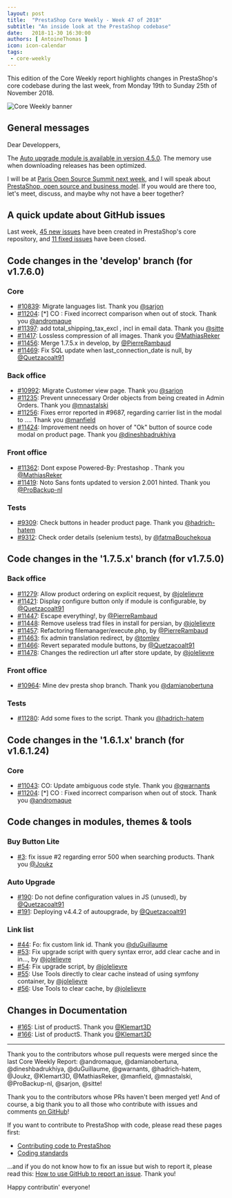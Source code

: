 ```yaml
---
layout: post
title:  "PrestaShop Core Weekly - Week 47 of 2018"
subtitle: "An inside look at the PrestaShop codebase"
date:   2018-11-30 16:30:00
authors: [ AntoineThomas ]
icon: icon-calendar
tags:
 - core-weekly
---
```


This edition of the Core Weekly report highlights changes in PrestaShop's core codebase during the last week, from Monday 19th to Sunday 25th of November 2018.

![Core Weekly banner](/assets/images/2017/04/core_weekly_banner.jpg)


## General messages

Dear Developpers,

The [Auto upgrade module is available in version 4.5.0](https://github.com/PrestaShop/autoupgrade/releases/tag/v4.5.0). The memory use when downloading releases has been optimized.

I will be at [Paris Open Source Summit next week](https://www.opensourcesummit.paris/), and I will speak about [PrestaShop, open source and business model](https://inno3.fr/actualite/track-modeles-daffaires-de-lopen-source-poss-2018). If you would are there too, let's meet, discuss, and maybe why not have a beer together?


## A quick update about GitHub issues

Last week, [45 new issues](https://github.com/PrestaShop/PrestaShop/issues?utf8=%E2%9C%93&q=is:issue+created:2018-11-19..2018-11-25) have been created in PrestaShop's core repository, and [11 fixed issues](https://github.com/PrestaShop/PrestaShop/issues?utf8=%E2%9C%93&q=is:issue+label:fixed+closed:2018-11-19..2018-11-25) have been closed.

## Code changes in the 'develop' branch (for v1.7.6.0)

### Core

* [#10839](https://github.com/PrestaShop/PrestaShop/pull/10839): Migrate languages list. Thank you [@sarjon](https://github.com/sarjon)
* [#11204](https://github.com/PrestaShop/PrestaShop/pull/11204): [*] CO : Fixed incorrect comparison when out of stock. Thank you [@andromaque](https://github.com/andromaque)
* [#11397](https://github.com/PrestaShop/PrestaShop/pull/11397): add total_shipping_tax_excl , incl in email data. Thank you [@sitte](https://github.com/sitte)
* [#11417](https://github.com/PrestaShop/PrestaShop/pull/11417): Lossless compression of all images. Thank you [@MathiasReker](https://github.com/MathiasReker)
* [#11456](https://github.com/PrestaShop/PrestaShop/pull/11456): Merge 1.7.5.x in develop, by [@PierreRambaud](https://github.com/PierreRambaud)
* [#11469](https://github.com/PrestaShop/PrestaShop/pull/11469): Fix SQL update when last_connection_date is null, by [@Quetzacoalt91](https://github.com/Quetzacoalt91)


### Back office

* [#10992](https://github.com/PrestaShop/PrestaShop/pull/10992): Migrate Customer view page. Thank you [@sarjon](https://github.com/sarjon)
* [#11235](https://github.com/PrestaShop/PrestaShop/pull/11235): Prevent unnecessary Order objects from being created in Admin Orders. Thank you [@mnastalski](https://github.com/mnastalski)
* [#11256](https://github.com/PrestaShop/PrestaShop/pull/11256): Fixes error reported in #9687, regarding carrier list in the modal to .... Thank you [@manfield](https://github.com/manfield)
* [#11424](https://github.com/PrestaShop/PrestaShop/pull/11424): Improvement needs on hover of "Ok" button of source code modal on product page. Thank you [@dineshbadrukhiya](https://github.com/dineshbadrukhiya)


### Front office

* [#11362](https://github.com/PrestaShop/PrestaShop/pull/11362): Dont expose Powered-By: Prestashop . Thank you [@MathiasReker](https://github.com/MathiasReker)
* [#11419](https://github.com/PrestaShop/PrestaShop/pull/11419): Noto Sans fonts updated to version 2.001 hinted. Thank you [@ProBackup-nl](https://github.com/ProBackup-nl)


### Tests

* [#9309](https://github.com/PrestaShop/PrestaShop/pull/9309): Check buttons in header product page. Thank you [@hadrich-hatem](https://github.com/hadrich-hatem)
* [#9312](https://github.com/PrestaShop/PrestaShop/pull/9312): Check order details (selenium tests), by [@fatmaBouchekoua](https://github.com/fatmaBouchekoua)


## Code changes in the '1.7.5.x' branch (for v1.7.5.0)

### Back office

* [#11279](https://github.com/PrestaShop/PrestaShop/pull/11279): Allow product ordering on explicit request, by [@jolelievre](https://github.com/jolelievre)
* [#11421](https://github.com/PrestaShop/PrestaShop/pull/11421): Display configure button only if module is configurable, by [@Quetzacoalt91](https://github.com/Quetzacoalt91)
* [#11447](https://github.com/PrestaShop/PrestaShop/pull/11447): Escape everything!, by [@PierreRambaud](https://github.com/PierreRambaud)
* [#11448](https://github.com/PrestaShop/PrestaShop/pull/11448): Remove useless trad files in install for persian, by [@jolelievre](https://github.com/jolelievre)
* [#11457](https://github.com/PrestaShop/PrestaShop/pull/11457): Refactoring filemanager/execute.php, by [@PierreRambaud](https://github.com/PierreRambaud)
* [#11463](https://github.com/PrestaShop/PrestaShop/pull/11463): fix admin translation redirect, by [@tomlev](https://github.com/tomlev)
* [#11466](https://github.com/PrestaShop/PrestaShop/pull/11466): Revert separated module buttons, by [@Quetzacoalt91](https://github.com/Quetzacoalt91)
* [#11478](https://github.com/PrestaShop/PrestaShop/pull/11478): Changes the redirection url after store update, by [@jolelievre](https://github.com/jolelievre)


### Front office

* [#10964](https://github.com/PrestaShop/PrestaShop/pull/10964): Mine dev presta shop branch. Thank you [@damianobertuna](https://github.com/damianobertuna)


### Tests

* [#11280](https://github.com/PrestaShop/PrestaShop/pull/11280): Add some fixes to the script. Thank you [@hadrich-hatem](https://github.com/hadrich-hatem)


## Code changes in the '1.6.1.x' branch (for v1.6.1.24)

### Core

* [#11043](https://github.com/PrestaShop/PrestaShop/pull/11043): CO: Update ambiguous code style. Thank you [@gwarnants](https://github.com/gwarnants)
* [#11204](https://github.com/PrestaShop/PrestaShop/pull/11204): [*] CO : Fixed incorrect comparison when out of stock. Thank you [@andromaque](https://github.com/andromaque)


## Code changes in modules, themes & tools

### Buy Button Lite

* [#3](https://github.com/PrestaShop/ps_buybuttonlite/pull/3): fix issue #2 regarding error 500 when searching products. Thank you [@Joukz](https://github.com/Joukz)


### Auto Upgrade

* [#190](https://github.com/PrestaShop/autoupgrade/pull/190): Do not define configuration values in JS (unused), by [@Quetzacoalt91](https://github.com/Quetzacoalt91)
* [#191](https://github.com/PrestaShop/autoupgrade/pull/191): Deploying v4.4.2 of autoupgrade, by [@Quetzacoalt91](https://github.com/Quetzacoalt91)


### Link list

* [#44](https://github.com/PrestaShop/ps_linklist/pull/44): Fo: fix custom link id. Thank you [@duGuillaume](https://github.com/duGuillaume)
* [#53](https://github.com/PrestaShop/ps_linklist/pull/53): Fix upgrade script with query syntax error, add clear cache and in in…, by [@jolelievre](https://github.com/jolelievre)
* [#54](https://github.com/PrestaShop/ps_linklist/pull/54): Fix upgrade script, by [@jolelievre](https://github.com/jolelievre)
* [#55](https://github.com/PrestaShop/ps_linklist/pull/55): Use Tools directly to clear cache instead of using symfony container, by [@jolelievre](https://github.com/jolelievre)
* [#56](https://github.com/PrestaShop/ps_linklist/pull/56):  Use Tools to clear cache, by [@jolelievre](https://github.com/jolelievre)


## Changes in Documentation

* [#165](https://github.com/PrestaShop/docs/pull/165): List of productS. Thank you [@Klemart3D](https://github.com/Klemart3D)
* [#166](https://github.com/PrestaShop/docs/pull/166): List of productS. Thank you [@Klemart3D](https://github.com/Klemart3D)


<hr />

Thank you to the contributors whose pull requests were merged since the last Core Weekly Report: @andromaque, @damianobertuna, @dineshbadrukhiya, @duGuillaume, @gwarnants, @hadrich-hatem, @Joukz, @Klemart3D, @MathiasReker, @manfield, @mnastalski, @ProBackup-nl, @sarjon, @sitte!

Thank you to the contributors whose PRs haven't been merged yet! And of course, a big thank you to all those who contribute with issues and comments [on GitHub](https://github.com/PrestaShop/PrestaShop)!

If you want to contribute to PrestaShop with code, please read these pages first:

 * [Contributing code to PrestaShop](https://devdocs.prestashop.com/1.7/contribute/contribution-guidelines/)
 * [Coding standards](https://devdocs.prestashop.com/1.7/development/coding-standards/)

...and if you do not know how to fix an issue but wish to report it, please read this: [How to use GitHub to report an issue](https://devdocs.prestashop.com/1.7/contribute/contribute-reporting-issues/). Thank you!

Happy contributin' everyone!
